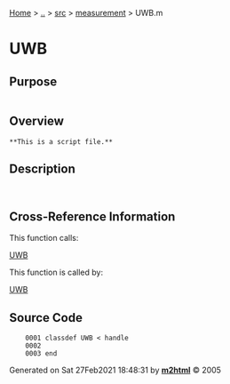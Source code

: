[Home](../../../../index.md) \> [..](#) \> [src](../../../../documentation.md) \>
[measurement](index.md) \> UWB.m



# UWB

## Purpose 

``` 
```

## Overview 

``` 
**This is a script file.**
```

## Description 

```
 

```

## Cross-Reference Information 

This function calls:

   [UWB](UWB.md)

This function is called by:

   [UWB](UWB.md)

## Source Code 

```
    0001 classdef UWB < handle
    0002     
    0003 end
```



Generated on Sat 27Feb2021 18:48:31 by
**[m2html](http://www.artefact.tk/software/matlab/m2html/ "Matlab Documentation in HTML")**
© 2005